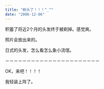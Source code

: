 ```yaml
---
title: "剃头了！！！^_^"
date: "2006-12-06"
---
```


积蓄了将近2个月的头发终于被剃掉。感觉爽。

照片会放出来的。

日式的头发，怎么看怎么象小流氓。

－－－－－－－－－－－－－－－－－－－－－－

OK，来吧！！！！

我轻装上阵了。
